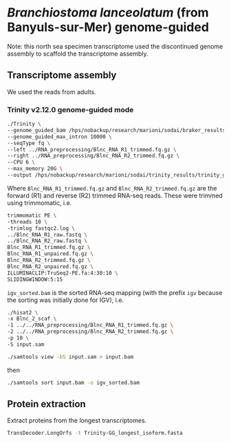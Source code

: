 # _Branchiostoma lanceolatum_ (from Banyuls-sur-Mer) genome-guided

Note: this north sea specimen transcriptome used the discontinued genome assembly to scaffold the transcriptome assembly.

## Transcriptome assembly

We used the reads from adults.

### Trinity v2.12.0 genome-guided mode

```bash
./Trinity \
--genome_guided_bam /hps/nobackup/research/marioni/sodai/braker_results/Blnc/igv_sorted.bam \
--genome_guided_max_intron 10000 \
--seqType fq \
--left ../RNA_preprocessing/Blnc_RNA_R1_trimmed.fq.gz \
--right ../RNA_preprocessing/Blnc_RNA_R2_trimmed.fq.gz \
--CPU 6 \
--max_memory 20G \
--output /hps/nobackup/research/marioni/sodai/trinity_results/trinity_guided_out_dir
```

Where `Blnc_RNA_R1_trimmed.fq.gz` and `Blnc_RNA_R2_trimmed.fq.gz` are the forward (R1) and reverse (R2) trimmed RNA-seq reads. These were trimmed using trimmomatic, i.e.

```bash
trimmomatic PE \
-threads 10 \
-trimlog fastqc2.log \
../Blnc_RNA_R1_raw.fastq \
../Blnc_RNA_R2_raw.fastq \
Blnc_RNA_R1_trimmed.fq.gz \
Blnc_RNA_R1_unpaired.fq.gz \
Blnc_RNA_R2_trimmed.fq.gz \
Blnc_RNA_R2_unpaired.fq.gz \
ILLUMINACLIP:TruSeq2-PE.fa:4:30:10 \
SLIDINGWINDOW:5:15
```

`igv_sorted.bam` is the sorted RNA-seq mapping (with the prefix `igv` because the sorting was initially done for IGV), i.e.
```bash
./hisat2 \
-x Blnc_2_scaf \
-1 ../../RNA_preprocessing/Blnc_RNA_R1_trimmed.fq.gz \
-2 ../../RNA_preprocessing/Blnc_RNA_R2_trimmed.fq.gz \
-p 10 \
-S input.sam
```
```bash
./samtools view -bS input.sam > input.bam
```
then
```bash
./samtools sort input.bam -o igv_sorted.bam
```

## Protein extraction

Extract proteins from the longest transcriptomes.
```bash
TransDecoder.LongOrfs -t Trinity-GG_longest_isoform.fasta
```
